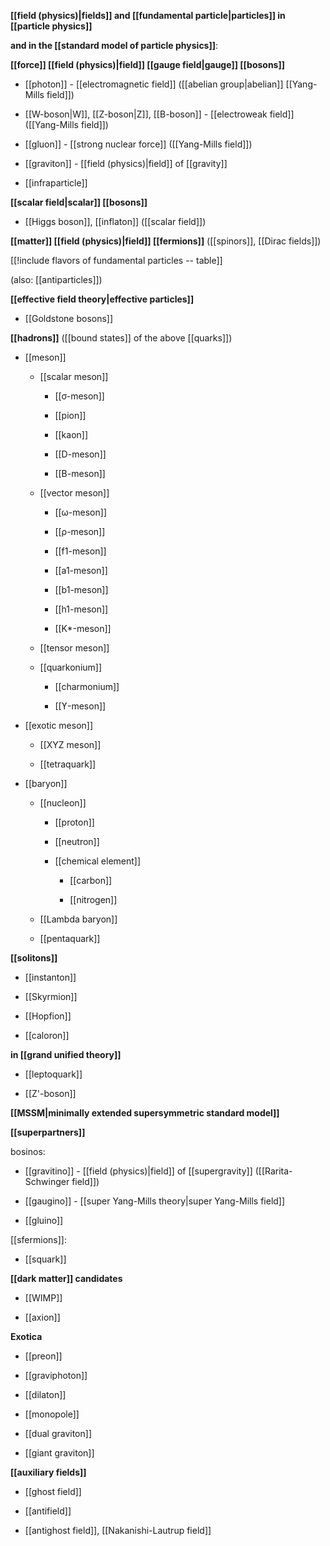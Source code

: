 

**[[field (physics)|fields]] and [[fundamental particle|particles]] in [[particle physics]]**

**and in the [[standard model of particle physics]]**:

**[[force]] [[field (physics)|field]] [[gauge field|gauge]] [[bosons]]**

* [[photon]] - [[electromagnetic field]] ([[abelian group|abelian]] [[Yang-Mills field]])

* [[W-boson|W]], [[Z-boson|Z]], [[B-boson]] - [[electroweak field]] ([[Yang-Mills field]])

* [[gluon]] - [[strong nuclear force]] ([[Yang-Mills field]])

* [[graviton]] - [[field (physics)|field]] of [[gravity]]

* [[infraparticle]]

**[[scalar field|scalar]] [[bosons]]**

* [[Higgs boson]], [[inflaton]] ([[scalar field]])

**[[matter]] [[field (physics)|field]] [[fermions]]** ([[spinors]], [[Dirac fields]])

[[!include flavors of fundamental particles -- table]]

(also: [[antiparticles]])

**[[effective field theory|effective particles]]**

* [[Goldstone bosons]]

**[[hadrons]]** ([[bound states]] of the above [[quarks]])

* [[meson]]

  * [[scalar meson]]

    * [[σ-meson]]

    * [[pion]]

    * [[kaon]]

    * [[D-meson]]

    * [[B-meson]]

  * [[vector meson]]

    * [[ω-meson]]

    * [[ρ-meson]]

    * [[f1-meson]]

    * [[a1-meson]]

    * [[b1-meson]]

    * [[h1-meson]]

    * [[K*-meson]]

  * [[tensor meson]]

  * [[quarkonium]]

    * [[charmonium]]

    * [[ϒ-meson]]

* [[exotic meson]]

  * [[XYZ meson]]

  * [[tetraquark]]

* [[baryon]]

  * [[nucleon]]

    * [[proton]]

    * [[neutron]]

    * [[chemical element]]

      * [[carbon]]

      * [[nitrogen]]

  * [[Lambda baryon]]

  * [[pentaquark]]
  

**[[solitons]]**

* [[instanton]]

* [[Skyrmion]]

* [[Hopfion]]

* [[caloron]]


**in [[grand unified theory]]**

* [[leptoquark]]

* [[Z'-boson]]


**[[MSSM|minimally extended supersymmetric standard model]]**

**[[superpartners]]**

bosinos:

* [[gravitino]] - [[field (physics)|field]] of [[supergravity]] ([[Rarita-Schwinger field]])

* [[gaugino]] - [[super Yang-Mills theory|super Yang-Mills field]]

* [[gluino]]

[[sfermions]]:

* [[squark]]

**[[dark matter]] candidates**

* [[WIMP]]

* [[axion]]

**Exotica**

* [[preon]]

* [[graviphoton]]

* [[dilaton]]

* [[monopole]]

* [[dual graviton]]

* [[giant graviton]]


**[[auxiliary fields]]**

* [[ghost field]]

* [[antifield]]

* [[antighost field]], [[Nakanishi-Lautrup field]]

